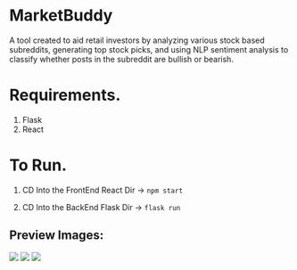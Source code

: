 # MarketBuddy
A tool created to aid retail investors by analyzing various stock based subreddits, generating top stock picks, and using NLP sentiment analysis to classify whether posts in the subreddit are bullish or bearish.



# Requirements.
1. Flask
2. React

# To Run.
1. CD Into the FrontEnd React Dir
-> ```npm start ```

1. CD Into the BackEnd Flask Dir
-> ```flask run ```

##  Preview Images:


<p float="left">
  <img src="https://raw.githubusercontent.com/RonanAlmeida/stock-analysis-hackaton/main/design_assets/bigone.png">
<img src="https://raw.githubusercontent.com/RonanAlmeida/stock-analysis-hackaton/main/design_assets/rlrly-don.png">
<img src="https://raw.githubusercontent.com/RonanAlmeida/stock-analysis-hackaton/main/design_assets/final.png">

 </p>
